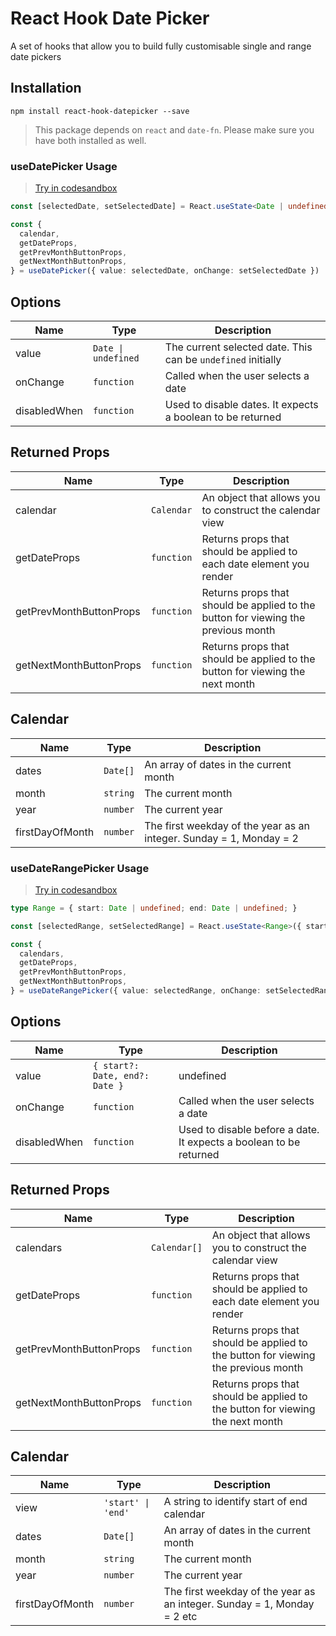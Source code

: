 # React Hook Date Picker

A set of hooks that allow you to build fully customisable single and range date pickers
## Installation

```
npm install react-hook-datepicker --save
```

> This package depends on `react` and `date-fn`. Please make sure you have both installed as well.


### useDatePicker Usage

> [Try in codesandbox](https://codesandbox.io/s/datepicker-jx7si?file=/src/DatePicker.tsx)

```ts
const [selectedDate, setSelectedDate] = React.useState<Date | undefined>()

const {
  calendar,
  getDateProps,
  getPrevMonthButtonProps,
  getNextMonthButtonProps,
} = useDatePicker({ value: selectedDate, onChange: setSelectedDate })
```

## Options

| Name         | Type                               | Description                                                  |
| ------------ | ---------------------------------- | ------------------------------------------------------------ |
| value        | <code>Date &#124; undefined</code> | The current selected date. This can be `undefined` initially |
| onChange     | `function`                         | Called when the user selects a date                          |
| disabledWhen | `function`                         | Used to disable dates. It expects a boolean to be returned   |

## Returned Props

| Name                     | Type        | Description                                                                       |
| ------------------------ | ----------- | --------------------------------------------------------------------------------- |
| calendar                 | `Calendar`  | An object that allows you to construct the calendar view                          |
| getDateProps             | `function`  | Returns props that should be applied to each date element you render              |
| getPrevMonthButtonProps  | `function`  | Returns props that should be applied to the button for viewing the previous month |
| getNextMonthButtonProps  | `function`  | Returns props that should be applied to the button for viewing the next month     |

## Calendar

| Name            | Type     | Description                                                         |
| --------------- | -------- | ------------------------------------------------------------------- |
| dates           | `Date[]` | An array of dates in the current month                              |
| month           | `string` | The current month                                                   |
| year            | `number` | The current year                                                    |
| firstDayOfMonth | `number` | The first weekday of the year as an integer. Sunday = 1, Monday = 2 |


### useDateRangePicker Usage

> [Try in codesandbox](https://codesandbox.io/s/daterangepicker-z22se?file=/src/DateRangePicker.tsx)

```ts
type Range = { start: Date | undefined; end: Date | undefined; }

const [selectedRange, setSelectedRange] = React.useState<Range>({ start: undefined, end: undefined })

const {
  calendars,
  getDateProps,
  getPrevMonthButtonProps,
  getNextMonthButtonProps,
} = useDateRangePicker({ value: selectedRange, onChange: setSelectedRange })
```

## Options

| Name         | Type                           | Description                                                             |
| ------------ | ------------------------------ | ----------------------------------------------------------------------- |
| value        | `{ start?: Date, end?: Date }` | undefined | The current selected range. This can be undefined initially |
| onChange     | `function`                     | Called when the user selects a date                                     |
| disabledWhen | `function`                     | Used to disable before a date. It expects a boolean to be returned      |

## Returned Props

| Name                      | Type         | Description                                                                       |
| ------------------------- | ------------ | --------------------------------------------------------------------------------- |
| calendars                 | `Calendar[]` | An object that allows you to construct the calendar view                          |
| getDateProps              | `function`   | Returns props that should be applied to each date element you render              |
| getPrevMonthButtonProps   | `function`   | Returns props that should be applied to the button for viewing the previous month |
| getNextMonthButtonProps   | `function`   | Returns props that should be applied to the button for viewing the next month     |

## Calendar

| Name            | Type   | Description                                                                                        |
| --------------- | --------------------------------- | ----------------------------------------------------------------------- |
| view            | <code>'start' &#124; 'end'</code> | A string to identify start of end calendar                              |
| dates           | `Date[]`                          | An array of dates in the current month                                  |
| month           | `string`                          | The current month                                                       |
| year            | `number`                          | The current year                                                        |
| firstDayOfMonth | `number`                          | The first weekday of the year as an integer. Sunday = 1, Monday = 2 etc |

